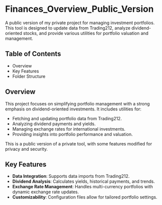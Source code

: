 # Finances_Overview_Public_Version
A public version of my private project for managing investment portfolios. This tool is designed to update data from Trading212, analyze dividend-oriented stocks, and provide various utilities for portfolio valuation and management.

## Table of Contents
- Overview
- Key Features
- Folder Structure


## Overview
This project focuses on simplifying portfolio management with a strong emphasis on dividend-oriented investments. It includes utilities for:

- Fetching and updating portfolio data from Trading212.
- Analyzing dividend payments and yields.
- Managing exchange rates for international investments.
- Providing insights into portfolio performance and valuation.

This is a public version of a private tool, with some features modified for privacy and security.

## Key Features
- **Data Integration**: Supports data imports from Trading212.
- **Dividend Analysis**: Calculates yields, historical payments, and trends.
- **Exchange Rate Management**: Handles multi-currency portfolios with dynamic exchange rate updates.
- **Customizability**: Configuration files allow for tailored portfolio settings.
